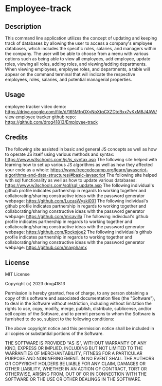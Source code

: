 # Employee-track

## Description
This command line application utilizes the concept of updating and keeping track of databases by allowing the user to access a company's employee databases, which includes the specific roles, salaries, and managers within the company. The user will be able to choose from a menu with various options such as being able to view all employees, add employee, update roles, viewing all roles, adding roles, and viewing/adding departments. When viewing employees, employee roles, and departments, a table will appear on the command terminal that will indicate the respective employees, roles, salaries, and potential managerial properties. 

## Usage 
employee tracker video demo: https://drive.google.com/file/d/165MfpOXyNoXtqCXZDtcBxx7vKxM8J4AW/view
employee tracker github repo: https://github.com/drog41813/Employee-track



## Credits
The following site assisted in basic and general JS concepts as well as how to operate JS itself using various methods and syntax: https://www.w3schools.com/js/js_syntax.asp
The following site helped with learning how to set up various JS algorithms as well as how they affected your code as a whole: https://www.freecodecamp.org/learn/javascript-algorithms-and-data-structures/#basic-javascript
The following site helped with sql functionality as well as how to update various databases: https://www.w3schools.com/sql/sql_update.asp
The following individual's github profile indicates partnership in regards to working together and collaborating/sharing constructive ideas with the password generator webpage: https://github.com/LucasWyski001
The following individual's github profile indicates partnership in regards to working together and collaborating/sharing constructive ideas with the password generator webpage: https://github.com/micavilla
The following individual's github profile indicates partnership in regards to working together and collaborating/sharing constructive ideas with the password generator webpage: https://github.com/Rockojoe2
The following individual's github profile indicates partnership in regards to working together and collaborating/sharing constructive ideas with the password generator webpage: https://github.com/mayphamx


## License
MIT License

Copyright (c) 2023 drog41813

Permission is hereby granted, free of charge, to any person obtaining a copy
of this software and associated documentation files (the "Software"), to deal
in the Software without restriction, including without limitation the rights
to use, copy, modify, merge, publish, distribute, sublicense, and/or sell
copies of the Software, and to permit persons to whom the Software is
furnished to do so, subject to the following conditions:

The above copyright notice and this permission notice shall be included in all
copies or substantial portions of the Software.

THE SOFTWARE IS PROVIDED "AS IS", WITHOUT WARRANTY OF ANY KIND, EXPRESS OR
IMPLIED, INCLUDING BUT NOT LIMITED TO THE WARRANTIES OF MERCHANTABILITY,
FITNESS FOR A PARTICULAR PURPOSE AND NONINFRINGEMENT. IN NO EVENT SHALL THE
AUTHORS OR COPYRIGHT HOLDERS BE LIABLE FOR ANY CLAIM, DAMAGES OR OTHER
LIABILITY, WHETHER IN AN ACTION OF CONTRACT, TORT OR OTHERWISE, ARISING FROM,
OUT OF OR IN CONNECTION WITH THE SOFTWARE OR THE USE OR OTHER DEALINGS IN THE
SOFTWARE.